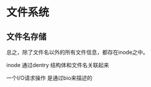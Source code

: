 # 文件系统



## 文件名存储
总之，除了文件名以外的所有文件信息，都存在inode之中。



inode 通过dentry 结构体和文件名关联起来

一个I/O请求操作 是通过bio来描述的